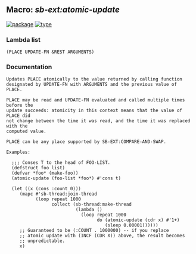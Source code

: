 ## Macro: ***sb-ext:atomic-update***
[![package](https://img.shields.io/badge/Package-SB--EXT-5f9ea0.svg?style=social&colorA=999999)](../) [![type](https://img.shields.io/badge/Type-Macro-5f9ea0.svg?style=social&colorA=999999)](../#macro) 
### Lambda list
```
(PLACE UPDATE-FN &REST ARGUMENTS)
```
### Documentation
```
Updates PLACE atomically to the value returned by calling function
designated by UPDATE-FN with ARGUMENTS and the previous value of PLACE.

PLACE may be read and UPDATE-FN evaluated and called multiple times before the
update succeeds: atomicity in this context means that the value of PLACE did
not change between the time it was read, and the time it was replaced with the
computed value.

PLACE can be any place supported by SB-EXT:COMPARE-AND-SWAP.

Examples:

  ;;; Conses T to the head of FOO-LIST.
  (defstruct foo list)
  (defvar *foo* (make-foo))
  (atomic-update (foo-list *foo*) #'cons t)

  (let ((x (cons :count 0)))
     (mapc #'sb-thread:join-thread
           (loop repeat 1000
                 collect (sb-thread:make-thread
                          (lambda ()
                            (loop repeat 1000
                                  do (atomic-update (cdr x) #'1+)
                                     (sleep 0.00001))))))
     ;; Guaranteed to be (:COUNT . 1000000) -- if you replace
     ;; atomic update with (INCF (CDR X)) above, the result becomes
     ;; unpredictable.
     x)

```
